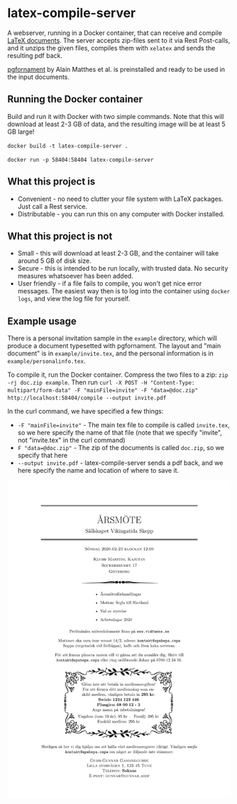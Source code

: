 # latex-compile-server
A webserver, running in a Docker container, that can receive and compile [LaTeX documents](http://en.wikipedia.org/wiki/LaTeX). The server accepts zip-files sent to it via Rest Post-calls, and it unzips the given files, compiles them with `xelatex` and sends the resulting pdf back.

[pgfornament](https://ctan.org/pkg/pgfornament) by Alain Matthes et al. is preinstalled and ready to be used in the input documents.

## Running the Docker container
Build and run it with Docker with two simple commands. Note that this will download at least 2-3 GB of data, and the resulting image will be at least 5 GB large!

`docker build -t latex-compile-server .`

`docker run -p 58404:58404 latex-compile-server`


## What this project is
* Convenient - no need to clutter your file system with LaTeX packages. Just call a Rest service.
* Distributable - you can run this on any computer with Docker installed.

## What this project is not
* Small - this will download at least 2-3 GB, and the container will take around 5 GB of disk size.
* Secure - this is intended to be run locally, with trusted data. No security measures whatsoever has been added.
* User friendly - if a file fails to compile, you won't get nice error messages. The easiest way then is to log into the container using `docker logs`, and view the log file for yourself.


## Example usage
There is a personal invitation sample in the `example` directory, which will produce a document typesetted with pgfornament. The layout and "main document" is in `example/invite.tex`, and the personal information is in `example/personalinfo.tex`.

To compile it, run the Docker container. Compress the two files to a zip: `zip -rj doc.zip example`. Then run `curl -X POST -H "Content-Type: multipart/form-data" -F "mainFile=invite" -F "data=@doc.zip" http://localhost:58404/compile --output invite.pdf`

In the curl command, we have specified a few things:
* `-F "mainFile=invite"` - The main tex file to compile is called `invite.tex`, so we here specify the name of that file (note that we specify "invite", not "invite.tex" in the curl command)
* `F "data=@doc.zip"` - The zip of the documents is called `doc.zip`, so we specify that here
* `--output invite.pdf` - latex-compile-server sends a pdf back, and we here specify the name and location of where to save it.

![PDF from example](https://raw.githubusercontent.com/sjoblomj/latex-compile-server/main/example/invite.png "PDF from example")
